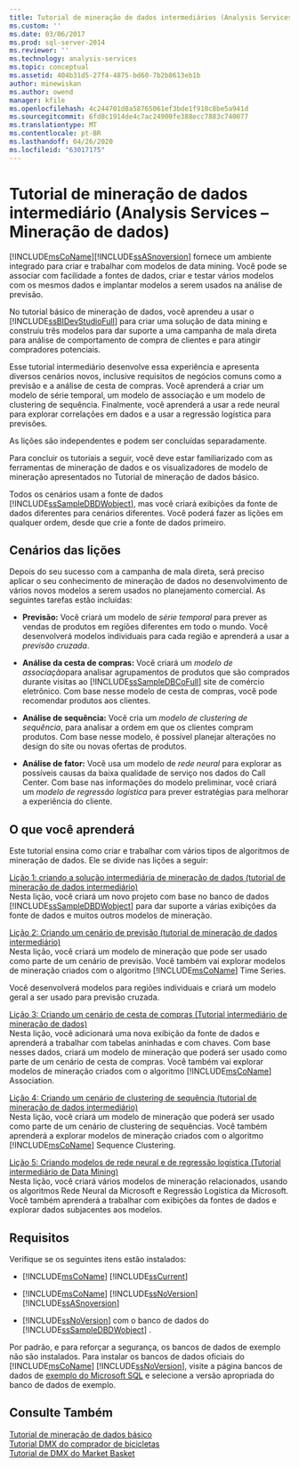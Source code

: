 ```yaml
---
title: Tutorial de mineração de dados intermediários (Analysis Services-Mineração de dados) | Microsoft Docs
ms.custom: ''
ms.date: 03/06/2017
ms.prod: sql-server-2014
ms.reviewer: ''
ms.technology: analysis-services
ms.topic: conceptual
ms.assetid: 404b31d5-27f4-4875-bd60-7b2b8613eb1b
author: minewiskan
ms.author: owend
manager: kfile
ms.openlocfilehash: 4c244701d8a58765061ef3bde1f918c8be5a941d
ms.sourcegitcommit: 6fd8c1914de4c7ac24900fe388ecc7883c740077
ms.translationtype: MT
ms.contentlocale: pt-BR
ms.lasthandoff: 04/26/2020
ms.locfileid: "63017175"
---
```

# <a name="intermediate-data-mining-tutorial-analysis-services---data-mining"></a>Tutorial de mineração de dados intermediário (Analysis Services – Mineração de dados)
  [!INCLUDE[msCoName](../includes/msconame-md.md)][!INCLUDE[ssASnoversion](../includes/ssasnoversion-md.md)] fornece um ambiente integrado para criar e trabalhar com modelos de data mining. Você pode se associar com facilidade a fontes de dados, criar e testar vários modelos com os mesmos dados e implantar modelos a serem usados na análise de previsão.  
  
 No tutorial básico de mineração de dados, você aprendeu a usar o [!INCLUDE[ssBIDevStudioFull](../includes/ssbidevstudiofull-md.md)] para criar uma solução de data mining e construiu três modelos para dar suporte a uma campanha de mala direta para análise de comportamento de compra de clientes e para atingir compradores potenciais.  
  
 Esse tutorial intermediário desenvolve essa experiência e apresenta diversos cenários novos, inclusive requisitos de negócios comuns como a previsão e a análise de cesta de compras. Você aprenderá a criar um modelo de série temporal, um modelo de associação e um modelo de clustering de sequência. Finalmente, você aprenderá a usar a rede neural para explorar correlações em dados e a usar a regressão logística para previsões.  
  
 As lições são independentes e podem ser concluídas separadamente.  
  
 Para concluir os tutoriais a seguir, você deve estar familiarizado com as ferramentas de mineração de dados e os visualizadores de modelo de mineração apresentados no Tutorial de mineração de dados básico.  
  
 Todos os cenários usam a fonte de dados [!INCLUDE[ssSampleDBDWobject](../includes/sssampledbdwobject-md.md)], mas você criará exibições da fonte de dados diferentes para cenários diferentes. Você poderá fazer as lições em qualquer ordem, desde que crie a fonte de dados primeiro.  
  
## <a name="lesson-scenarios"></a>Cenários das lições  
 Depois do seu sucesso com a campanha de mala direta, será preciso aplicar o seu conhecimento de mineração de dados no desenvolvimento de vários novos modelos a serem usados no planejamento comercial. As seguintes tarefas estão incluídas:  
  
-   **Previsão:** Você criará um modelo de *série temporal* para prever as vendas de produtos em regiões diferentes em todo o mundo. Você desenvolverá modelos individuais para cada região e aprenderá a usar a *previsão cruzada*.  
  
-   **Análise da cesta de compras:** Você criará um *modelo de associação*para analisar agrupamentos de produtos que são comprados durante visitas ao [!INCLUDE[ssSampleDBCoFull](../includes/sssampledbcofull-md.md)] site de comércio eletrônico. Com base nesse modelo de cesta de compras, você pode recomendar produtos aos clientes.  
  
-   **Análise de sequência:** Você cria um *modelo de clustering de sequência*, para analisar a ordem em que os clientes compram produtos. Com base nesse modelo, é possível planejar alterações no design do site ou novas ofertas de produtos.  
  
-   **Análise de fator:** Você usa um modelo de *rede neural* para explorar as possíveis causas da baixa qualidade de serviço nos dados do Call Center. Com base nas informações do modelo preliminar, você criará um *modelo de regressão logística* para prever estratégias para melhorar a experiência do cliente.  
  
## <a name="what-you-will-learn"></a>O que você aprenderá  
 Este tutorial ensina como criar e trabalhar com vários tipos de algoritmos de mineração de dados. Ele se divide nas lições a seguir:  
  
 [Lição 1: criando a solução intermediária de mineração de dados &#40;tutorial de mineração de dados intermediário&#41;](../../2014/tutorials/lesson-1-create-solution-intermediate-data-mining-tutorial.md)  
 Nesta lição, você criará um novo projeto com base no banco de dados [!INCLUDE[ssSampleDBDWobject](../includes/sssampledbdwobject-md.md)] para dar suporte a várias exibições da fonte de dados e muitos outros modelos de mineração.  
  
 [Lição 2: Criando um cenário de previsão &#40;tutorial de mineração de dados intermediário&#41;](../../2014/tutorials/lesson-2-building-a-forecasting-scenario-intermediate-data-mining-tutorial.md)  
 Nesta lição, você criará um modelo de mineração que pode ser usado como parte de um cenário de previsão. Você também vai explorar modelos de mineração criados com o algoritmo [!INCLUDE[msCoName](../includes/msconame-md.md)] Time Series.  
  
 Você desenvolverá modelos para regiões individuais e criará um modelo geral a ser usado para previsão cruzada.  
  
 [Lição 3: Criando um cenário de cesta de compras &#40;Tutorial intermediário de mineração de dados&#41;](../../2014/tutorials/lesson-3-building-a-market-basket-scenario-intermediate-data-mining-tutorial.md)  
 Nesta lição, você adicionará uma nova exibição da fonte de dados e aprenderá a trabalhar com tabelas aninhadas e com chaves. Com base nesses dados, criará um modelo de mineração que poderá ser usado como parte de um cenário de cesta de compras. Você também vai explorar modelos de mineração criados com o algoritmo [!INCLUDE[msCoName](../includes/msconame-md.md)] Association.  
  
 [Lição 4: Criando um cenário de clustering de sequência &#40;tutorial de mineração de dados intermediário&#41;](../../2014/tutorials/lesson-4-build-sequence-clustering-scenario-intermediate-data-mining.md)  
 Nesta lição, você criará um modelo de mineração que poderá ser usado como parte de um cenário de clustering de sequências. Você também aprenderá a explorar modelos de mineração criados com o algoritmo [!INCLUDE[msCoName](../includes/msconame-md.md)] Sequence Clustering.  
  
 [Lição 5: Criando modelos de rede neural e de regressão logística &#40;Tutorial intermediário de Data Mining&#41;](../../2014/tutorials/lesson-5-build-models-intermediate-data-mining-tutorial.md)  
 Nesta lição, você criará vários modelos de mineração relacionados, usando os algoritmos Rede Neural da Microsoft e Regressão Logística da Microsoft. Você também aprenderá a trabalhar com exibições da fontes de dados e explorar dados subjacentes aos modelos.  
  
## <a name="requirements"></a>Requisitos  
 Verifique se os seguintes itens estão instalados:  
  
-   [!INCLUDE[msCoName](../includes/msconame-md.md)] [!INCLUDE[ssCurrent](../includes/sscurrent-md.md)]  
  
-   [!INCLUDE[msCoName](../includes/msconame-md.md)] [!INCLUDE[ssNoVersion](../includes/ssnoversion-md.md)] [!INCLUDE[ssASnoversion](../includes/ssasnoversion-md.md)]  
  
-   [!INCLUDE[ssNoVersion](../includes/ssnoversion-md.md)] com o banco de dados do [!INCLUDE[ssSampleDBDWobject](../includes/sssampledbdwobject-md.md)] .  
  
 Por padrão, e para reforçar a segurança, os bancos de dados de exemplo não são instalados. Para instalar os bancos de dados oficiais do [!INCLUDE[msCoName](../includes/msconame-md.md)] [!INCLUDE[ssNoVersion](../includes/ssnoversion-md.md)], visite a página bancos de dados de [exemplo do Microsoft SQL](https://go.microsoft.com/fwlink/?LinkId=88417) e selecione a versão apropriada do banco de dados de exemplo.  
  
## <a name="see-also"></a>Consulte Também  
 [Tutorial de mineração de dados básico](../../2014/tutorials/basic-data-mining-tutorial.md)   
 [Tutorial DMX do comprador de bicicletas](../../2014/tutorials/bike-buyer-dmx-tutorial.md)   
 [Tutorial de DMX do Market Basket](../../2014/tutorials/market-basket-dmx-tutorial.md)  
  
  
